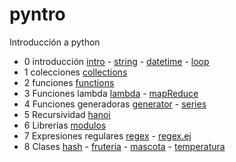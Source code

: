 # pyntro
Introducción a python

* 0 introducción [intro](https://github.com/arturisimo/pyntro/blob/master/00.intro.py) - [string](https://github.com/arturisimo/pyntro/blob/master/00.string.py) - [datetime](https://github.com/arturisimo/pyntro/blob/master/00.datetime.py) - [loop](https://github.com/arturisimo/pyntro/blob/master/00.loop.py)
* 1 colecciones [collections](https://github.com/arturisimo/pyntro/blob/master/01.collections.py)
* 2 funciones [functions](https://github.com/arturisimo/pyntro/blob/master/02.functions.py)
* 3 Funciones lambda [lambda](https://github.com/arturisimo/pyntro/blob/master/03.lambda.py) - [mapReduce](https://github.com/arturisimo/pyntro/blob/master/03.mapReduce.py)
* 4 Funciones generadoras [generator](https://github.com/arturisimo/pyntro/blob/master/04.generator.py) - [series](https://github.com/arturisimo/pyntro/blob/master/04.series.py)
* 5 Recursividad [hanoi](https://github.com/arturisimo/pyntro/blob/master/05.hanoi.py)
* 6 Librerías [modulos](https://github.com/arturisimo/pyntro/blob/master/06.modulos.py)
* 7 Expresiones regulares [regex](https://github.com/arturisimo/pyntro/blob/master/07.regex.py) - [regex.ej](https://github.com/arturisimo/pyntro/blob/master/07.regex.Ej.py) 
* 8 Clases [hash](https://github.com/arturisimo/pyntro/blob/master/08.hash.py) - [fruteria](https://github.com/arturisimo/pyntro/blob/master/08.fruteria.py) - [mascota](https://github.com/arturisimo/pyntro/blob/master/08.mascota.py) - [temperatura](https://github.com/arturisimo/pyntro/blob/master/08.temperatura.py)
